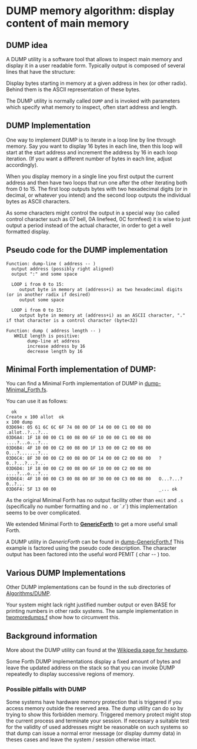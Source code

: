 # DUMP memory algorithm: display content of main memory

## DUMP idea

A DUMP utility is a software tool that allows to inspect main memory and display it in a user readable form.
Typically output is composed of several lines that have the structure:

Display bytes starting in memory at a given address in hex (or other radix). Behind them is the ASCII representation of these bytes.

The DUMP utility is normally called `DUMP` and is invoked with parameters which specify what memory to inspect, often start address and length.


## DUMP Implementation

One way to implement DUMP is to iterate in a loop line by line through memory. Say you want to display 16 bytes in each line, then this loop will start
at the start address and increment the address by 16 in each loop iteration. (If you want a different number of bytes in each line, adjust accordingly).

When you display memory in a single line you first output the current address and then have two loops that run one after the other iterating both from 0 to 15.
The first loop outputs bytes with two hexadecimal digits (or in decimal, or whatever you intend) and the second loop outputs the individual bytes as ASCII characters.

As some characters might control the output in a special way (so called control character such as 07 bell, 0A linefeed, 0C formfeed) it is wise to just output a period 
instead of the actual character, in order to get a well formatted display.


## Pseudo code for the DUMP implementation

```
Function: dump-line ( address -- )
  output address (possibly right aligned)
  output ":" and some space
  
  LOOP i from 0 to 15:
     output byte in memory at (address+i) as two hexadecimal digits (or in another radix if desired)
     output some space
  
  LOOP i from 0 to 15:
     output byte in memory at (address+i) as an ASCII character, "." if that character is a control character (byte<32)
     
Function: dump ( address length -- )
   WHILE length is positive:
        dump-line at address
        increase address by 16
        decrease length by 16
```

## Minimal Forth implementation of DUMP:

You can find a Minimal Forth implementation of DUMP in [dump-Minimal_Forth.fs](dump-Minimal_Forth.fs).

You can use it as follows:

```forth
  ok
Create x 100 allot  ok
x 100 dump
03D694: 05 61 6C 6C 6F 74 08 00 DF 14 00 00 C1 00 08 00   .allot..?...?...
03D6A4: 1F 18 00 00 C1 00 08 00 6F 10 00 00 C1 00 08 00   ....?...o...?...
03D6B4: 4F 10 00 00 C2 00 08 00 1F 13 00 00 C2 00 08 00   O...?.......?...
03D6C4: 8F 30 00 00 C2 00 08 00 DF 14 00 00 C2 00 08 00   ?0..?...?...?...
03D6D4: 1F 18 00 00 C2 00 08 00 6F 10 00 00 C2 00 08 00   ....?...o...?...
03D6E4: 4F 10 00 00 C3 00 08 00 8F 30 00 00 C3 00 08 00   O...?...?0..?...
03D6F4: 5F 13 00 00                                       _... ok
```

As the original Minimal Forth has no output facility other than `emit` and `.s` (specifically no number formatting and no `.` or `.r´)
this implementation seems to be over complicated.

We extended Minimal Forth to [**GenericForth**](https://github.com/Project-Forth-Works/Project-Forth-Works.github.io/blob/main/minimalforth.md) to get a
more useful small Forth.

A DUMP utility in *GenericForth* can be found in [dump-GenericForth.f](dump-GenericForth.f)
This example is factored using the pseudo code description. The character output has been factored into the useful word PEMIT ( char -- ) too.


## Various DUMP Implementations

Other DUMP implementations can be found in the sub directories of [Algorithms/DUMP](https://github.com/Project-Forth-Works/Project-Forth-Works/tree/main/System-Software/dump).

Your system might lack right justified number output or even BASE for printing numbers in other radix systems. The sample implementation in
[twomoredumps.f](https://github.com/Project-Forth-Works/Project-Forth-Works/tree/main/System-Software/dump/twomoredumps.f) show how to circumvent this.


## Background information

More about the DUMP utility can found at the [Wikipedia page for hexdump](https://en.wikipedia.org/wiki/Hex_dump).

Some Forth DUMP implementations display a fixed amount of bytes and leave the updated address on the stack so that
you can invoke DUMP repeatedly to display successive regions of memory.

### Possible pitfalls with DUMP

Some systems have hardware memory protection that is triggered if you access memory outside the reserved area.
The dump utility can do so by trying to show this forbidden memory. Triggered memory protect might stop the current process and
terminate your session. If necessary a suitable test for the validity of used addresses might be reasonable on such systems so that
dump can issue a normal error message (or display dummy data) in theses cases and leave the system / session otherwise intact.
